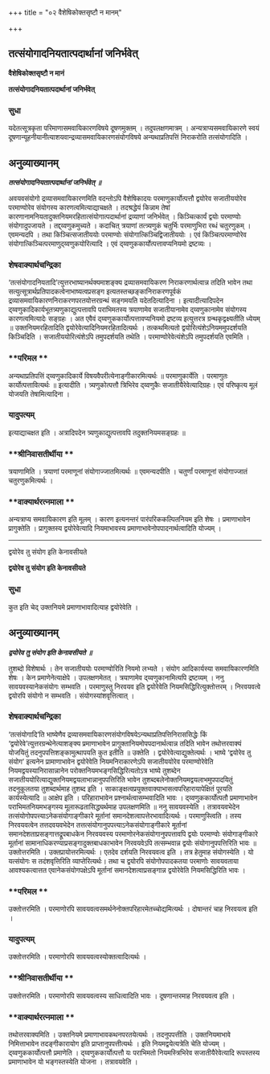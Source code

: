 +++
title = "०२ वैशेषिकोक्तसृष्टौ न मानम्"

+++


## तत्संयोगादनियतात्पदार्थानां जनिर्भवेत्

**वैशेषिकोक्तसृष्टौ न मानं**

**तत्संयोगादनियतात्पदार्थानां जनिर्भवेत्**

### **सुधा**

यदेतत्सूत्रकृता परिमाणासमवायिकारणविषये दूषणमुक्तम् । तदुपलक्षणमात्रम् । अन्यत्राप्यसमवायिकारणे स्वयं दूषणान्यूहनीयानीत्याशयवान्द्रव्यासमवायिकारणसंयोगविषये अन्यथाप्रतिपत्तिं निराकरोति तत्संयोगादिति ।

## **अनुव्याख्यानम्**

***तत्संयोगादनियतात्पदार्थानां जनिर्भवेत् ॥***

अवयवसंयोगो द्रव्यासमवायिकारणमिति वदन्तोऽपि वैशेषिकादयः परमाणुकार्योत्पत्तौ द्वयोरेव सजातीययोरेव परमाण्वोरेव संयोगस्य कारणत्वमित्याद्याचक्षते । तदश्रद्धेयं किन्नाम तेषां कारणानामनियतादुक्तनियमरहितात्संयोगात्पदार्थानां द्रव्याणां जनिर्भवेत् । किञ्चित्कार्यं द्वयोः परमाण्वोः संयोगादुपजायते । तद्द्य्वणुकमुच्यते । कदाचित् त्रयाणां तत्त्र्यणुकं चतुर्भिः परमाणुभिरा रब्धं चतुरणुकम् । एवमन्यदपि । तथा किञ्चित्सजातीययोः परमाण्वोः संयोगात्किञ्चिद्विजातीययोः । एवं किञ्चित्परमाण्वोरेव संयोगात्किञ्चित्परमाणुद्य्वणुकयोरित्यादि । एवं द्य्वणुककार्योत्पत्तावप्यनियमो द्रष्टव्यः ।

### **शेषवाक्यार्थचन्द्रिका**

‘तत्संयोगादनियतादि’त्युत्तरभाष्यानर्थक्यमाशङ्क्य द्रव्यासमवायिकरण निराकरणार्थत्वान्न तदिति भावेन तथा सत्युत्सूत्रार्थप्रतिपादकत्वेनाभाष्यत्वप्रसङ्ग इत्यतस्तच्छङ्कानिराकरणपूर्वकं द्रव्यासमवायिकारणनिराकरणपरतयोत्तरग्रन्थं सङ्गमयति यदेतदित्यादिना । इत्यादीत्यादिपदेन द्य्वणुकादिकार्यभूतत्र्यणुकाद्युत्पत्तावपि पराभिमतस्य त्रयाणामेव सजातीयानामेव द्य्वणुकानामेव संयोगस्य कारणत्वमित्यादेः सङ्ग्रहः । अत एवैवं द्य्वणुककार्योत्पत्तावप्यनियमो द्रष्टव्य इत्युत्तरत्र ग्रन्थकृद्वक्ष्यतीति ध्येयम् ॥ उक्तनियमरहितादिति द्वयोरेवेत्यादिनियमरहितादित्यर्थः । तत्कथमित्यतो द्वयोरित्यंशेऽनियममुपदर्शयति किञ्चिदिति । सजातीययोरित्यंशेऽपि तमुपदर्शयति तथेति । परमाण्वोरेवेत्यंशेऽपि तमुपदर्शयति एवमिति ।

### **परिमल **

अन्यथाप्रतिपत्तिं द्य्वणुकादिकार्ये विषयवैपरीत्येनाङ्गीकारमित्यर्थः ॥ परमाणुकार्येति । परमाणुतः कार्योत्पत्तावित्यर्थः ॥ इत्यादीति । त्र्यणुकोत्पत्तौ त्रिभिरेव द्य्वणुकैः सजातीयैरेवेत्यादिग्रहः। एवं परिष्कृत्य मूलं योजयति तेषामित्यादिना ।

### **यादुपत्यम्**

इत्याद्याचक्षत इति । अत्रादिपदेन त्र्यणुकाद्युत्पत्तावपि तदुक्तनियमसङ्ग्रहः ॥

### **श्रीनिवासतीर्थीया **

त्रयाणामिति । त्रयाणां परमाणूनां संयोगाज्जातमित्यर्थः ॥ एवमन्यदपीति । चतुर्णां परमाणूनां संयोगाज्जातं चतुरणुकमित्यर्थः ।

### **वाक्यार्थरत्नमाला **

अन्यत्राप्य समवायिकारण इति मूलम् । कारण इत्यनन्तरं पारंपरिककल्पितनियम इति शेषः । प्रमाणाभावेन प्रागुक्तेति । प्रागुक्तस्य द्वयोरेवेत्यादि नियमाभावस्य प्रमाणाभावेनोपपादनार्थत्वादिति योज्यम् ।

------------------------------------------------------------------------

द्वयोरेव तु संयोग इति केनावसीयते

**द्वयोरेव तु संयोग इति केनावसीयते**

### **सुधा**

कुत इति चेद् उक्तनियमे प्रमाणाभावादित्याह द्वयोरेवेति ।

## **अनुव्याख्यानम्**

***द्वयोरेव तु संयोग इति केनावसीयते ॥***

तुशब्दो विशेषार्थः । तेन सजातीययोः परमाण्वोरिति नियमो लभ्यते । संयोग आदिकार्यस्या समवायिकारणमिति शेषः । केन प्रमाणेनेत्याक्षेपे । उपलक्षणमेतत् । त्रयाणामेव द्य्वणुकानामित्यपि द्रष्टव्यम् । ननु सावयवस्यानेकसंयोगः सम्भवति । परमाणुस्तु निरवयव इति द्वयोरेवेति नियमसिद्धिरित्युक्तोत्तरम् । निरवयवत्वे द्वयोरपि संयोगो न सम्भवति । संयोगस्यांशवृत्तित्वात् ।

### **शेषवाक्यार्थचन्द्रिका**

‘तत्संयोगादि’ति भाष्येणैव द्रव्यासमवायिकारणसंयोगविषयेऽन्यथाप्रतिपत्तिनिराससिद्धेः किं ‘द्वयोरेवे’त्युत्तरग्रन्थेनेत्याशङ्क्य प्रमाणाभावेन प्रागुक्तानियमोपपदानार्थत्वान्न तदिति भावेन तथोत्तरवाक्यं योजयितुं तदनुपपत्तिशङ्कामुत्थापयति कुत इतीति ॥ उक्तेति । द्वयोरेवेत्याद्युक्तेत्यर्थः । भाष्ये ‘द्वयोरेव तु संयोग’ इत्यनेन प्रामाणाभावेन द्वयोरेवेति नियमनिराकारणेऽपि सजातीययोरेव परमाण्वोरेवेति नियमद्वयस्यानिरासान्नानेन परोक्तनियमभङ्गसिद्धिरित्यतोऽत्र भाष्ये तुशब्देन सजातीययोरित्याद्युक्तनियमद्वयलाभान्नानुपपत्तिरिति भावेन तुशब्दबलेनोक्तनियमद्वयलाभमुपपादयितुं तदनुकूलतया तुशब्दार्थमाह तुशब्द इति । साकाङ्क्षत्वप्रयुक्तवाक्याभासत्वपरिहारायापेक्षितं पूरयति कार्यस्येत्यादि ॥ आक्षेप इति । परिहाराभावेन प्रश्नार्थत्वासम्भवादिति भावः । द्य्वणुककार्योत्पतौ प्रमाणाभावेन पराभिमतनियमभङ्गस्य मूलारूढतासिद्ध्यर्थमाह उपलक्षणमिति ॥ ननु सावयवस्येति । तत्रावयवभेदेन तत्संयोगोपपत्त्याऽनेकसंयोगाङ्गीकारे मूर्तानां समानदेशत्वापत्तेरभावादित्यर्थः । परमाणुस्त्विति । तस्य निरवयवत्वेन तत्तदवयवभेदेन तत्तत्संयोगानुपपत्त्याऽनेकसंयोगाङ्गीकारे मूर्तानां समानदेशताप्रसङ्गात्तद्रूपबाधकेन निरवयवस्य परमाणोरनेकसंयोगानुपपत्तावपि द्वयोः परमाण्वोः संयोगाङ्गीकारे मूर्तानां सामानाधिकरण्याप्रसङ्गादुक्तबाधकाभावेन निरवयवेऽपि तत्सम्भवान्न द्वयोः संयोगानुपपत्तिरिति भावः ॥ उक्तोत्तरमिति । उक्तप्रायोत्तरमित्यर्थः । एतदेव दर्शयति निरवयवत्व इति । तत्र हेतुमाह संयोगस्येति । यो यत्संयोगः स तदंशवृत्तिरिति व्याप्तेरित्यर्थः। तथा च द्वयोरपि संयोगोपपादकतया परमाणोः सावयवताया आवश्यकत्वात्तत एवानेकसंयोगपक्षेऽपि मूर्तानां समानदेशत्वाप्रसङ्गान्न द्वयोरेवेति नियमसिद्धिरिति भावः ।

### **परिमल **

उक्तोत्तरमिति । परमाणोरपि सावयवत्वसमर्थनेनोक्तपरिहारमेतच्चोद्यमित्यर्थः । दोषान्तरं चाह निरवयत्व इति ।

### **यादुपत्यम्**

उक्तोत्तरमिति । परमाणोरपि सावयवत्वस्योक्तत्वादित्यर्थः ।

### **श्रीनिवासतीर्थीया **

उक्तोत्तरमिति । परमाणोरपि सावयवत्वस्य साधित्वादिति भावः । दूषणान्तरमाह निरवयवत्व इति ।

### **वाक्यार्थरत्नमाला **

तथोत्तरवाक्यमिति । उक्तनियमे प्रमाणाभावकथनपरतयेत्यर्थः । तदनुपपत्तीति । उक्तनियमाभावे निमित्ताभावेन तदङ्गीकारायोग इति प्राप्तानुपपत्तीत्यर्थः । इति नियमद्वयेत्यत्रेति चेति योज्यम् । द्य्वणुककार्योत्पत्तौ प्रमाणेति । द्य्वणुककार्योत्पत्तौ यः पराभिमतो नियमस्त्रिभिरेव सजातीयैरेवेत्यादि रूपस्तस्य प्रमाणाभावेन यो भङ्गस्तस्येति योजना । तत्रावयवेति ।

